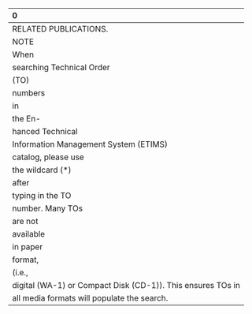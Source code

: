 | 0                                                           |
|:------------------------------------------------------------|
| RELATED PUBLICATIONS.                                       |
| NOTE                                                        |
| When                                                        |
| searching Technical Order                                   |
| (TO)                                                        |
| numbers                                                     |
| in                                                          |
| the En-                                                     |
| hanced Technical                                            |
| Information Management System (ETIMS)                       |
| catalog, please use                                         |
| the wildcard (*)                                            |
| after                                                       |
| typing in the TO                                            |
| number. Many TOs                                            |
| are not                                                     |
| available                                                   |
| in paper                                                    |
| format,                                                     |
| (i.e.,                                                      |
| digital (WA-1) or Compact Disk (CD-1)). This ensures TOs in |
| all media formats will populate the search.                 |